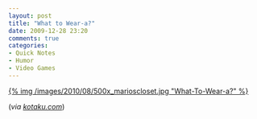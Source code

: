 ```yaml
---
layout: post
title: "What to Wear-a?"
date: 2009-12-28 23:20
comments: true
categories:
- Quick Notes
- Humor
- Video Games
---
```


[{% img /images/2010/08/500x_marioscloset.jpg "What-To-Wear-a?" %}](http://kotaku.com/5430723/what-to-wear+a)

(*via [kotaku.com](http://kotaku.com/5430723/what-to-wear+a)*)
